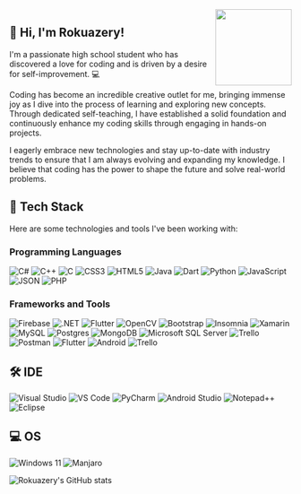 <img align="right" src="https://tenor.com/view/cute-animals-mochi-mochi-peach-cat-goma-cat-wave-gif-17543358.gif" width="136">

## 👋 Hi, I'm Rokuazery! 
I'm a passionate high school student who has discovered a love for coding and is driven by a desire for self-improvement. 💻

Coding has become an incredible creative outlet for me, bringing immense joy as I dive into the process of learning and exploring new concepts. Through dedicated self-teaching, I have established a solid foundation and continuously enhance my coding skills through engaging in hands-on projects.

I eagerly embrace new technologies and stay up-to-date with industry trends to ensure that I am always evolving and expanding my knowledge.
I believe that coding has the power to shape the future and solve real-world problems.
## 🔧 Tech Stack

Here are some technologies and tools I've been working with:

### Programming Languages
![C#](https://img.shields.io/badge/c%23-%23239120.svg?style=for-the-badge&logo=c-sharp&logoColor=white) ![C++](https://img.shields.io/badge/c++-%2300599C.svg?style=for-the-badge&logo=c%2B%2B&logoColor=white) ![C](https://img.shields.io/badge/c-%2300599C.svg?style=for-the-badge&logo=c&logoColor=white) ![CSS3](https://img.shields.io/badge/css3-%231572B6.svg?style=for-the-badge&logo=css3&logoColor=white) ![HTML5](https://img.shields.io/badge/html5-%23E34F26.svg?style=for-the-badge&logo=html5&logoColor=white) ![Java](https://img.shields.io/badge/java-%23ED8B00.svg?style=for-the-badge&logo=java&logoColor=white) ![Dart](https://img.shields.io/badge/dart-%230175C2.svg?style=for-the-badge&logo=dart&logoColor=white) ![Python](https://img.shields.io/badge/Python-FFD43B?style=for-the-badge&logo=python&logoColor=blue) ![JavaScript](https://img.shields.io/badge/JavaScript-323330?style=for-the-badge&logo=javascript&logoColor=F7DF1E) ![JSON](https://img.shields.io/badge/json-5E5C5C?style=for-the-badge&logo=json&logoColor=white) ![PHP](https://img.shields.io/badge/php-%23777BB4.svg?style=for-the-badge&logo=php&logoColor=white)

### Frameworks and Tools
![Firebase](https://img.shields.io/badge/firebase-%23039BE5.svg?style=for-the-badge&logo=firebase) ![.NET](https://img.shields.io/badge/.NET-5C2D91?style=for-the-badge&logo=.net&logoColor=white) ![Flutter](https://img.shields.io/badge/Flutter-02569B?style=for-the-badge&logo=flutter&logoColor=white) ![OpenCV](https://img.shields.io/badge/OpenCV-27338e?style=for-the-badge&logo=OpenCV&logoColor=white) ![Bootstrap](https://img.shields.io/badge/bootstrap-%23563D7C.svg?style=for-the-badge&logo=bootstrap&logoColor=white) ![Insomnia](https://img.shields.io/badge/Insomnia-black?style=for-the-badge&logo=insomnia&logoColor=5849BE) ![Xamarin](https://img.shields.io/badge/Xamarin-3199DC?style=for-the-badge&logo=xamarin&logoColor=white) ![MySQL](https://img.shields.io/badge/mysql-%2300f.svg?style=for-the-badge&logo=mysql&logoColor=white) ![Postgres](https://img.shields.io/badge/postgres-%23316192.svg?style=for-the-badge&logo=postgresql&logoColor=white) ![MongoDB](https://img.shields.io/badge/MongoDB-%234ea94b.svg?style=for-the-badge&logo=mongodb&logoColor=white) ![Microsoft SQL Server](https://img.shields.io/badge/Microsoft%20SQL%20Sever-CC2927?style=for-the-badge&logo=microsoft%20sql%20server&logoColor=white) ![Trello](https://img.shields.io/badge/Trello-%23026AA7.svg?style=for-the-badge&logo=Trello&logoColor=white) ![Postman](https://img.shields.io/badge/Postman-FF6C37?style=for-the-badge&logo=postman&logoColor=white) ![Flutter](https://img.shields.io/badge/Flutter-%2302569B.svg?style=for-the-badge&logo=Flutter&logoColor=white) ![Android](https://img.shields.io/badge/android-%2320232a.svg?style=for-the-badge&logo=android&logoColor=%a4c639) ![Trello](https://img.shields.io/badge/Trello-0052CC?style=for-the-badge&logo=trello&logoColor=white)

## 🛠️ IDE
![Visual Studio](https://img.shields.io/badge/VS_2022-5C2D91?style=for-the-badge&logo=visual%20studio&logoColor=white) ![VS Code](https://img.shields.io/badge/VSCode-0078D4?style=for-the-badge&logo=visual%20studio%20code&logoColor=white) ![PyCharm](https://img.shields.io/badge/PyCharm-000000.svg?&style=for-the-badge&logo=PyCharm&logoColor=white) ![Android Studio](https://img.shields.io/badge/Android_Studio-3DDC84?style=for-the-badge&logo=android-studio&logoColor=white) ![Notepad++](https://img.shields.io/badge/Notepad++-90E59A.svg?style=for-the-badge&logo=notepad%2B%2B&logoColor=black)
![Eclipse](https://img.shields.io/badge/Eclipse-2C2255?style=for-the-badge&logo=eclipse&logoColor=white)

## 💻 OS
![Windows 11](https://img.shields.io/badge/Windows_11-0078d4?style=for-the-badge&logo=windows-11&logoColor=white) ![Manjaro](https://img.shields.io/badge/manjaro-35BF5C?style=for-the-badge&logo=manjaro&logoColor=white)

![Rokuazery's GitHub stats](https://github-readme-stats.vercel.app/api?username=rokuazery&show_icons=true&theme=radical)
